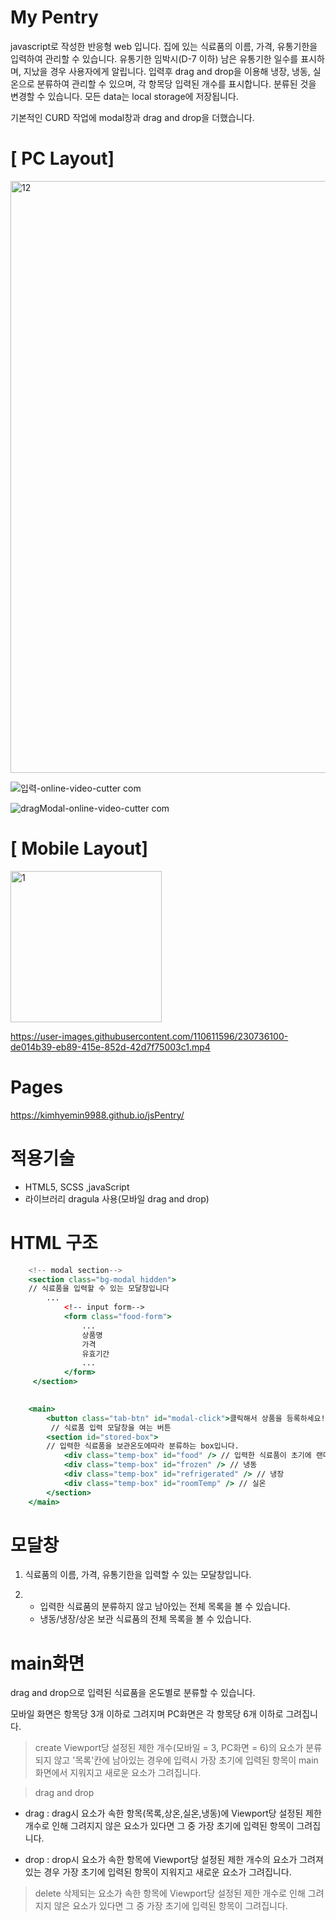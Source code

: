 # My Pentry
javascript로 작성한 반응형 web 입니다.
집에 있는 식료품의 이름, 가격, 유통기한을 입력하여 관리할 수 있습니다.
유통기한 임박시(D-7 이하) 남은 유통기한 일수를 표시하며, 지났을 경우 사용자에게 알립니다.
입력후 drag and drop을 이용해 냉장, 냉동, 실온으로 분류하여 관리할 수 있으며,
각 항목당 입력된 개수를 표시합니다.
분류된 것을 변경할 수 있습니다.
모든 data는 local storage에 저장됩니다.

기본적인 CURD 작업에 modal창과 drag and drop을 더했습니다.

# [ PC Layout]
<img width="947" alt="12" src="https://user-images.githubusercontent.com/110611596/227181126-236d9d05-0093-4903-9ec1-eb791705cdb3.png">

![입력-_online-video-cutter com_](https://user-images.githubusercontent.com/110611596/227182403-5d89b57d-4647-48b1-b539-700c77380692.gif)

![dragModal-_online-video-cutter com_](https://user-images.githubusercontent.com/110611596/227182436-b4343d2a-7644-45f3-a46a-48e31744aa05.gif)


# [ Mobile Layout]


<img width="242" alt="1" src="https://user-images.githubusercontent.com/110611596/227182285-cfc9e200-0b8d-4a7d-83cd-0bf4e5388e72.png">

https://user-images.githubusercontent.com/110611596/230736100-de014b39-eb89-415e-852d-42d7f75003c1.mp4


# Pages
https://kimhyemin9988.github.io/jsPentry/

# 적용기술

- HTML5, SCSS ,javaScript
- 라이브러리 dragula 사용(모바일 drag and drop)

# HTML 구조
```jsx
    <!-- modal section-->
    <section class="bg-modal hidden">
    // 식료품을 입력할 수 있는 모달창입니다
        ...
            <!-- input form--> 
            <form class="food-form">
                ...
                상품명
                가격
                유효기간
                ...
            </form>
     </section>
                

    <main>
        <button class="tab-btn" id="modal-click">클릭해서 상품을 등록하세요!</button>
         // 식료품 입력 모달창을 여는 버튼
        <section id="stored-box">
        // 입력한 식료품을 보관온도에따라 분류하는 box입니다.
            <div class="temp-box" id="food" /> // 입력한 식료품이 초기에 랜더링되는 box입니다
            <div class="temp-box" id="frozen" /> // 냉동
            <div class="temp-box" id="refrigerated" /> // 냉장
            <div class="temp-box" id="roomTemp" /> // 실온
        </section>
    </main>
```


# 모달창

1. 식료품의 이름, 가격, 유통기한을 입력할 수 있는 모달창입니다.

2. 
    - 입력한 식료품의 분류하지 않고 남아있는 전체 목록을 볼 수 있습니다.
    - 냉동/냉장/상온 보관 식료품의 전체 목록을 볼 수 있습니다.

# main화면

drag and drop으로 입력된 식료품을 온도별로 분류할 수 있습니다.

모바일 화면은 항목당 3개 이하로 그려지며 PC화면은 각 항목당 6개 이하로 그려집니다.

> create
Viewport당 설정된 제한 개수(모바일 = 3,  PC화면 = 6)의 요소가 분류되지 않고 '목록'칸에 남아있는 경우에 입력시
가장 초기에 입력된 항목이 main 화면에서 지워지고 새로운 요소가 그려집니다.

> drag and drop
- drag :
drag시 요소가 속한 항목(목록,상온,실온,냉동)에 Viewport당 설정된 제한 개수로 인해
그려지지 않은 요소가 있다면 그 중 가장 초기에 입력된 항목이 그려집니다.

- drop :
drop시 요소가 속한 항목에 Viewport당 설정된 제한 개수의 요소가 그려져 있는 경우
가장 초기에 입력된 항목이 지워지고 새로운 요소가 그려집니다.

> delete
삭제되는 요소가 속한 항목에 Viewport당 설정된 제한 개수로 인해
그려지지 않은 요소가 있다면 그 중 가장 초기에 입력된 항목이 그려집니다.
